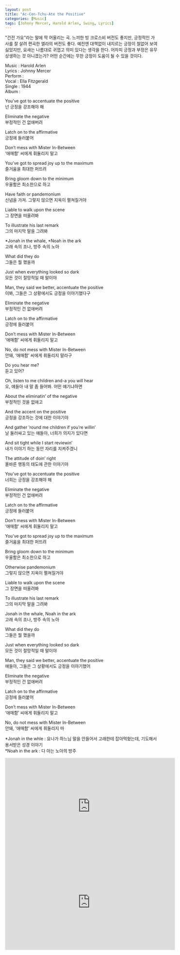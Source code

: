 ```yaml
---
layout: post
title: "Ac-Cen-Tchu-Ate the Positive"
categories: [Music]
tags: [Johnny Mercer, Harold Arlen, Swing, Lyrics]
---
```


"건전 가요"라는 말에 딱 어울리는 곡. 느끼한 빙 크로스비 버전도 좋지만, 긍정적인 가사를 잘 살려 편곡한 엘라의 버전도 좋다. 예전엔 대책없이 내지르는 긍정이 철없어 보여 싫었지만, 요새는 나름대로 귀엽고 의미 있다는 생각을 한다. 어차피 긍정과 부정은 유무상생하는 것 아니겠는가? 어떤 순간에는 무한 긍정이 도움이 될 수 있을 것이다.

Music : Harold Arlen   
Lyrics : Johnny Mercer   
Perform :    
Vocal : Ella Fitzgerald   
Single : 1944   
Album :   

You’ve got to accentuate the positive  
넌 긍정을 강조해야 해  

Eliminate the negative  
부정적인 건 없애버려  

Latch on to the affirmative  
긍정에 들러붙어  

Don’t mess with Mister In-Between  
‘애매함’ 씨에게 휘둘리지 말고  

You’ve got to spread joy up to the maximum  
즐거움을 최대한 퍼뜨려  

Bring gloom down to the minimum  
우울함은 최소한으로 하고  

Have faith or pandemonium  
신념을 가져. 그렇지 않으면 지옥이 펼쳐질거야  

Liable to walk upon the scene  
그 장면을 떠올려봐  

To illustrate his last remark  
그의 마지막 말을 그려봐  

&#42;Jonah in the whale, &#42;Noah in the ark  
고래 속의 조나, 방주 속의 노아  

What did they do  
그들은 뭘 했을까  

Just when everything looked so dark  
모든 것이 절망적일 때 말이야  

Man, they said we better, accentuate the positive  
이봐, 그들은 그 상황에서도 긍정을 이야기했다구  

Eliminate the negative  
부정적인 건 없애버려  

Latch on to the affirmative  
긍정에 들러붙어  

Don’t mess with Mister In-Between  
‘애매함’ 씨에게 휘둘리지 말고  

No, do not mess with Mister In-Between  
안돼, ‘애매함’ 씨에게 휘둘리지 말라구  

Do you hear me?  
듣고 있어?  

Oh, listen to me children and-a you will hear  
오, 얘들아 내 말 좀 들어봐. 어떤 얘기냐하면  

About the eliminatin’ of the negative  
부정적인 것을 없애고  

And the accent on the positive  
긍정을 강조하는 것에 대한 이야기야  

And gather ’round me children if you’re willin’  
날 둘러싸고 있는 얘들아, 너희가 의지가 있다면  

And sit tight while I start reviewin’  
내가 이야기 하는 동안 자리를 지켜주겠니  

The attitude of doin’ right  
올바른 행동의 태도에 관한 이야기야  

You’ve got to accentuate the positive  
너희는 긍정을 강조해야 해  

Eliminate the negative  
부정적인 건 없애버려  

Latch on to the affirmative  
긍정에 들러붙어  

Don’t mess with Mister In-Between  
‘애매함’ 씨에게 휘둘리지 말고  

You’ve got to spread joy up to the maximum  
즐거움을 최대한 퍼뜨려  

Bring gloom down to the minimum  
우울함은 최소한으로 하고  

Otherwise pandemonium  
그렇지 않으면 지옥이 펼쳐질거야  

Liable to walk upon the scene  
그 장면을 떠올려봐  

To illustrate his last remark  
그의 마지막 말을 그려봐  

Jonah in the whale, Noah in the ark  
고래 속의 조나, 방주 속의 노아  

What did they do  
그들은 뭘 했을까  

Just when everything looked so dark  
모든 것이 절망적일 때 말이야  

Man, they said we better, accentuate the positive  
얘들아, 그들은 그 상황에서도 긍정을 이야기했어  

Eliminate the negative  
부정적인 건 없애버려  

Latch on to the affirmative  
긍정에 들러붙어  

Don’t mess with Mister In-Between  
‘애매함’ 씨에게 휘둘리지 말고  

No, do not mess with Mister In-Between  
안돼, ‘애매함’ 씨에게 휘둘리지 마  

&#42;Jonah in the whle : 요나가 하느님 말을 안들어서 고래한테 잡아먹혔는데, 기도해서 용서받은 성경 이야기  
&#42;Noah in the ark : 다 아는 노아의 방주  

<iframe width="560" height="315" src="https://www.youtube.com/embed/_KeGyGyO2iE" title="YouTube video player" frameborder="0" allow="accelerometer; autoplay; clipboard-write; encrypted-media; gyroscope; picture-in-picture" allowfullscreen></iframe>

<iframe width="560" height="315" src="https://www.youtube.com/embed/eNYNd__xmnU" title="YouTube video player" frameborder="0" allow="accelerometer; autoplay; clipboard-write; encrypted-media; gyroscope; picture-in-picture" allowfullscreen></iframe>